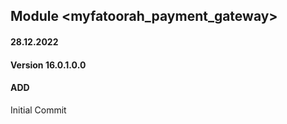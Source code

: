 ## Module <myfatoorah_payment_gateway>

#### 28.12.2022
#### Version 16.0.1.0.0
#### ADD
Initial Commit

